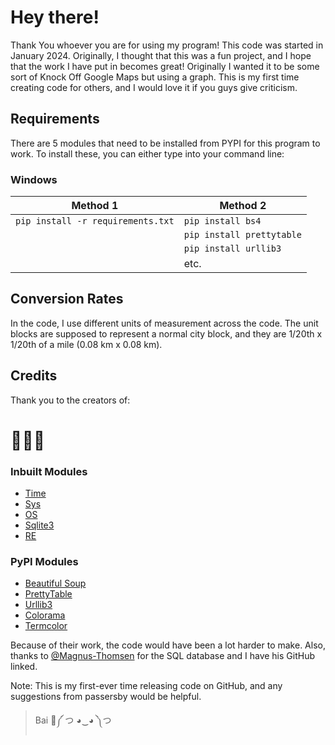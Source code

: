 # Hey there!

Thank You whoever you are for using my program!
This code was started in January 2024. Originally, I thought that this was a fun project, and I hope that the work I have put in becomes great!
Originally I wanted it to be some sort of Knock Off Google Maps but using a graph.
This is my first time creating code for others, and I would love it if you guys give criticism.

## Requirements

There are 5 modules that need to be installed from PYPI for this program to work. To install these, you can either type into your command line:

### Windows

| Method 1 | Method 2 |
| --- | --- |
| ```pip install -r requirements.txt```|```pip install bs4```|
|| ```pip install prettytable```|
|| ```pip install urllib3```|
|| etc.|

## Conversion Rates

In the code, I use different units of measurement across the code.
The unit blocks are supposed to represent a normal city block, and they are 1/20th x 1/20th of a mile (0.08 km x 0.08 km).

## Credits

Thank you to the creators of:

# 🥁🥁🥁

### Inbuilt Modules

- [Time](https://docs.python.org/3/library/time.html)
- [Sys](https://docs.python.org/3/library/sys.html#module-sys)
- [OS](https://docs.python.org/3/library/os.html#module-os)
- [Sqlite3](https://docs.python.org/3/library/sqlite3.html#module-sqlite3)
- [RE](https://docs.python.org/3/library/re.html#module-re)

### PyPI Modules

- [Beautiful Soup](https://pypi.org/project/beautifulsoup4/)
- [PrettyTable](https://pypi.org/project/prettytable/)
- [Urllib3](https://pypi.org/project/urllib3/)
- [Colorama](https://pypi.org/project/colorama/)
- [Termcolor](https://pypi.org/project/termcolor/)

Because of their work, the code would have been a lot harder to make.
Also, thanks to [@Magnus-Thomsen](https://github.com/Magnus-Thomsen) for the SQL database and I have his GitHub linked.

Note: This is my first-ever time releasing code on GitHub, and any suggestions from passersby would be helpful.

> Bai 🐢༼ つ ◕‿◕ ༽つ
